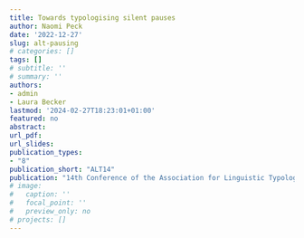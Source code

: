 ```yaml
---
title: Towards typologising silent pauses
author: Naomi Peck
date: '2022-12-27'
slug: alt-pausing
# categories: []
tags: []
# subtitle: ''
# summary: ''
authors:
- admin
- Laura Becker
lastmod: '2024-02-27T18:23:01+01:00'
featured: no
abstract: 
url_pdf:
url_slides: 
publication_types:
- "8"
publication_short: "ALT14"
publication: "14th Conference of the Association for Linguistic Typology"
# image:
#   caption: ''
#   focal_point: ''
#   preview_only: no
# projects: []
---
```

